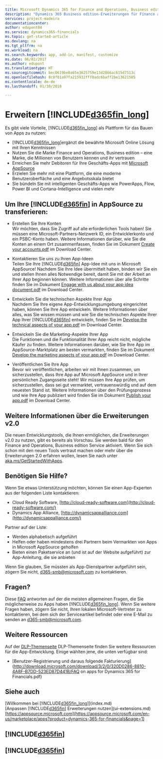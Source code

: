 ```yaml
---
title: Microsoft Dynamics 365 for Finance and Operations, Business edition | Microsoft Docs
description: "Dynamics 365 Business edition-Erweiterungen für Finance and Operations, Business edition bauen, anzeigen und fördern."
services: project-madeira
documentationcenter: 
author: edupont04
ms.service: dynamics365-financials
ms.topic: get-started-article
ms.devlang: na
ms.tgt_pltfrm: na
ms.workload: na
ms.search.keywords: app, add-in, manifest, customize
ms.date: 06/02/2017
ms.author: edupont
ms.translationtype: HT
ms.sourcegitcommit: bec0619be0a65e3625759e13d2866ac615d7513c
ms.openlocfilehash: 8c8f01a97fa215932fff0adc6baff2be13621585
ms.contentlocale: de-de
ms.lasthandoff: 01/30/2018

---
```

# <a name="extending-included365finlongincludesd365finlongmdmd"></a>Erweitern [!INCLUDE[d365fin_long](includes/d365fin_long_md.md)]
Es gibt viele Vorteile, [!INCLUDE[d365fin_long](includes/d365fin_long_md.md)] als Plattform für das Bauen von Apps zu nutzen:

* [!INCLUDE[d365fin_long](includes/d365fin_long_md.md)]ergänzt die bewährte Microsoft Online Lösung mit Ihren Kenntnissen  
* Nutzen Sie die Marke Finance and Operations, Business edition – eine Marke, die Millionen von Benutzern kennen und ihr vertrauen  
* Erreichen Sie mehr Debitoren für Ihre Geschäfts-Apps mit [Microsoft AppSource](https://appsource.microsoft.com/)  
* Erzielen Sie mehr mit eine Plattform, die eine moderne Benutzeroberfläche und eine Angebotsskala bietet  
* Sie bündeln Sie mit intelligenten Geschäfts-Apps wie PowerApps, Flow, Power BI und Cortana-Intelligence und vielen mehr  

## <a name="to-bring-your-included365finincludesd365finmdmd-app-into-appsource"></a>Um Ihre [!INCLUDE[d365fin](includes/d365fin_md.md)] in AppSource zu transferieren:
+ Erstellen Sie Ihre Konten  
Wir möchten, dass Sie Zugriff auf alle erforderlichen Tools haben! Sie müssen eine Microsoft-Partners-Netzwerk ID, ein Entwicklerkonto und ein PSBC-Konto haben.
Weitere Informationen darüber, wie Sie die Konten an einem Ort zusammenfassen, finden Sie im Dokument [Create your accounts.pdf](https://go.microsoft.com/fwlink/?linkid=841514) im Download Center.

+ Kontaktieren Sie uns zu Ihren App-Ideen  
Teilen Sie Ihre [!INCLUDE[d365fin](includes/d365fin_md.md)] App-Idee mit uns in Microsoft AppSource! Nachdem Sie Ihre Idee übermittelt haben, binden wir Sie ein und stellen Ihnen alles Notwendige bereit, damit Sie mit der Arbeit an Ihrer App beginnen können.
Weitere Informationen über alle Schritte finden Sie im Dokument [Engage with us about your app idea document.pdf](https://go.microsoft.com/fwlink/?linkid=841515) im Download Center.

+ Entwickeln Sie die technischen Aspekte Ihrer App    
Nachdem Sie Ihre eigene App-Entwicklungsumgebung eingerichtet haben, können Sie Ihre App entwickeln.
Weitere Informationen über alles, was Sie wissen müssen und wie Sie die technischen Aspekte Ihrer App Ihrer [!INCLUDE[d365fin](includes/d365fin_md.md)] entwickeln, finden Sie im [Develop the technical aspects of your app.pdf](https://go.microsoft.com/fwlink/?linkid=841516) im Download Center.

+ Entwickeln Sie die Marketing-Aspekte Ihrer App  
Die Funktionen und die Funktionalität Ihrer App reicht nicht, mögliche Käufer zu finden. Weitere Informationen darüber, wie Sie Ihre App im AppSource-Marktplatz am besten vermarkten, finden Sie im Dokument [Develop the marketing aspects of your app.pdf](https://go.microsoft.com/fwlink/?linkid=841518) im Download Center.

+ Veröffentlichen Sie Ihre App  
Bevor wir veröffentlichen, arbeiten wir mit Ihnen zusammen, um sicherzustellen, dass Ihre App auf Microsoft AppSource und in Ihrer persönlichen Zugangsseite steht! Wir müssen Ihre App prüfen, um sicherzustellen, dass sei gut vermarktet, vertrauenswürdig und auf dem neuesten Stand ist.
Weitere Informationen über den Prüfungsprozess und wie Ihre App publiziert wird finden Sie im Dokument [Publish your app.pdf](https://go.microsoft.com/fwlink/?linkid=841517) im Download Center.

## <a name="learn-more-about-extensions-v20"></a>Weitere Informationen über die Erweiterungen v2.0
Die neuen Entwicklungstools, die Ihnen ermöglichen, die Erweiterungen v2.0 zu nutzen, gibt es bereits als Vorschau. Sie werden bald für den Finance and Operations, Business edition Service aktiviert. Wenn Sie sich schon mit den neuen Tools vertraut machen oder mehr über die Erweiterungen 2.0 erfahren wollen, lesen Sie nach unter [aka.ms/GetStartedWithApps](http://aka.ms/GetStartedWithApps).  

## <a name="need-help"></a>Benötigen Sie Hilfe?
Wenn Sie etwas Unterstützung möchten, können Sie einen App-Experten aus der folgenden Liste kontaktieren:

* Cloud Ready Software, [http://cloud-ready-software.com](http://cloud-ready-software.com/)  
* Dynamics App Alliance, [http://dynamicsappalliance.com](http://dynamicsappalliance.com/)

Partner auf der Liste:

* Werden alphabetisch aufgeführt  
* Helfen oder haben mindestens drei Partnern beim Vermarkten von Apps in Microsoft AppSource geholfen  
* Bieten einen Paketservice an (und ist auf der Website aufgeführt) zur App-Anleitung, die sie anbieten  

Wenn Sie glauben, Sie müssten als App-Dienstpartner aufgeführt sein, zögern Sie nicht, [d365-smb@microsoft.com](mailto:d365-smb@microsoft.com) zu kontaktieren.

## <a name="questions"></a>Fragen?
Diese [FAQ](https://go.microsoft.com/fwlink/?linkid=841520) antworten auf der die meisten allgemeinen Fragen, die Sie möglicherweise zu Apps haben [!INCLUDE[d365fin_long](includes/d365fin_long_md.md)]. Wenn Sie weitere Fragen haben, zögern Sie nicht, Ihren lokalen Microsoft-Vertreter zu kontaktieren, bei dem sich der Serviceartikel befindet oder eine E-Mail zu senden an [d365-smb@microsoft.com](mailto:d365-smb@microsoft.com).

## <a name="further-resources"></a>Weitere Ressourcen
Auf der [DLP-Themenseite](https://mbspartner.microsoft.com/BFI/Topic/76) DLP-Themenseite finden Sie weitere Ressourcen für die App-Entwicklung. Einige wählten jene, die unten verfügbar sind:
-   [Benutzer-Registrierung und daraus folgende Fakturierung](http://download.microsoft.com/download/3/2/0/320D0286-8810-4A8F-B7DD-523ED87D441B/FAQ on apps for Dynamics 365 for Financials.pdf)



## <a name="see-also"></a>Siehe auch
[Willkommen bei [!INCLUDE[d365fin_long](includes/d365fin_long_md.md)]](index.md)  
[Anpassen [!INCLUDE[d365fin](includes/d365fin_md.md)] Erweiterungen nutzen](ui-extensions.md)  
[https://appsource.microsoft.com](https://appsource.microsoft.com/en-us/marketplace/apps?product=dynamics-365-for-financials&page=1)  

## [!INCLUDE[d365fin](includes/free_trial_md.md)]  
## [!INCLUDE[d365fin](includes/training_link_md.md)]

